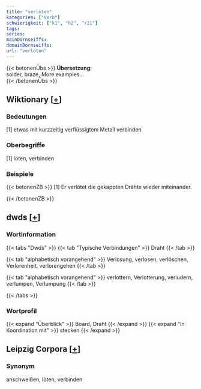 ```yaml
---
title: "verlöten"
kategorien: ["Verb"]
schwierigkeit: ["k1", "h2", "r21"]
tags:
series:
mainDornseiffs:
domainDornseiffs:
url: "verlöten"
---
```


{{< betonenÜbs >}}
**Übersetzung:**  
solder, braze, More examples...  
{{< /betonenÜbs >}}

## Wiktionary [[+](https://de.wiktionary.org/wiki/verlöten)]

### Bedeutungen
[1] etwas mit kurzzeitig verflüssigtem Metall verbinden  

### Oberbegriffe
[1] löten, verbinden  

### Beispiele
{{< betonenZB >}}
[1] Er verlötet die gekappten Drähte wieder miteinander.  

{{< /betonenZB >}}


## dwds [[+](https://www.dwds.de/wb/verlöten)]

### Wortinformation
{{< tabs "Dwds" >}}
{{< tab "Typische Verbindungen" >}}
Draht
{{< /tab >}}

{{< tab "alphabetisch vorangehend" >}}
Verlosung, verlosen, verlöschen, Verlorenheit, verlorengehen
{{< /tab >}}

{{< tab "alphabetisch vorangehend" >}}
verlottern, Verlotterung, verludern, verlumpen, Verlumpung
{{< /tab >}}

{{< /tabs >}}

### Wortprofil
{{< expand "Überblick" >}} Board, Draht {{< /expand >}}
{{< expand "in Koordination mit" >}} stecken {{< /expand >}}

## Leipzig Corpora [[+](https://corpora.uni-leipzig.de/en/res?word=verlöten&corpusId=deu_newscrawl-public_2018)]


### Synonym
anschweißen, löten, verbinden

